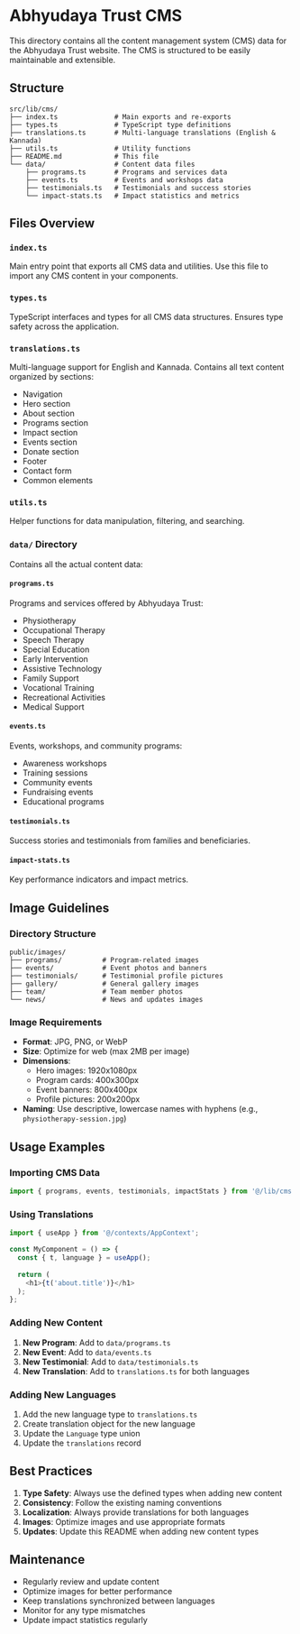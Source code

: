 # Abhyudaya Trust CMS

This directory contains all the content management system (CMS) data for the Abhyudaya Trust website. The CMS is structured to be easily maintainable and extensible.

## Structure

```
src/lib/cms/
├── index.ts              # Main exports and re-exports
├── types.ts              # TypeScript type definitions
├── translations.ts       # Multi-language translations (English & Kannada)
├── utils.ts              # Utility functions
├── README.md             # This file
└── data/                 # Content data files
    ├── programs.ts       # Programs and services data
    ├── events.ts         # Events and workshops data
    ├── testimonials.ts   # Testimonials and success stories
    └── impact-stats.ts   # Impact statistics and metrics
```

## Files Overview

### `index.ts`
Main entry point that exports all CMS data and utilities. Use this file to import any CMS content in your components.

### `types.ts`
TypeScript interfaces and types for all CMS data structures. Ensures type safety across the application.

### `translations.ts`
Multi-language support for English and Kannada. Contains all text content organized by sections:
- Navigation
- Hero section
- About section
- Programs section
- Impact section
- Events section
- Donate section
- Footer
- Contact form
- Common elements

### `utils.ts`
Helper functions for data manipulation, filtering, and searching.

### `data/` Directory
Contains all the actual content data:

#### `programs.ts`
Programs and services offered by Abhyudaya Trust:
- Physiotherapy
- Occupational Therapy
- Speech Therapy
- Special Education
- Early Intervention
- Assistive Technology
- Family Support
- Vocational Training
- Recreational Activities
- Medical Support

#### `events.ts`
Events, workshops, and community programs:
- Awareness workshops
- Training sessions
- Community events
- Fundraising events
- Educational programs

#### `testimonials.ts`
Success stories and testimonials from families and beneficiaries.

#### `impact-stats.ts`
Key performance indicators and impact metrics.

## Image Guidelines

### Directory Structure
```
public/images/
├── programs/          # Program-related images
├── events/            # Event photos and banners
├── testimonials/      # Testimonial profile pictures
├── gallery/           # General gallery images
├── team/              # Team member photos
└── news/              # News and updates images
```

### Image Requirements
- **Format**: JPG, PNG, or WebP
- **Size**: Optimize for web (max 2MB per image)
- **Dimensions**: 
  - Hero images: 1920x1080px
  - Program cards: 400x300px
  - Event banners: 800x400px
  - Profile pictures: 200x200px
- **Naming**: Use descriptive, lowercase names with hyphens (e.g., `physiotherapy-session.jpg`)

## Usage Examples

### Importing CMS Data
```typescript
import { programs, events, testimonials, impactStats } from '@/lib/cms';
```

### Using Translations
```typescript
import { useApp } from '@/contexts/AppContext';

const MyComponent = () => {
  const { t, language } = useApp();
  
  return (
    <h1>{t('about.title')}</h1>
  );
};
```

### Adding New Content

1. **New Program**: Add to `data/programs.ts`
2. **New Event**: Add to `data/events.ts`
3. **New Testimonial**: Add to `data/testimonials.ts`
4. **New Translation**: Add to `translations.ts` for both languages

### Adding New Languages

1. Add the new language type to `translations.ts`
2. Create translation object for the new language
3. Update the `Language` type union
4. Update the `translations` record

## Best Practices

1. **Type Safety**: Always use the defined types when adding new content
2. **Consistency**: Follow the existing naming conventions
3. **Localization**: Always provide translations for both languages
4. **Images**: Optimize images and use appropriate formats
5. **Updates**: Update this README when adding new content types

## Maintenance

- Regularly review and update content
- Optimize images for better performance
- Keep translations synchronized between languages
- Monitor for any type mismatches
- Update impact statistics regularly 